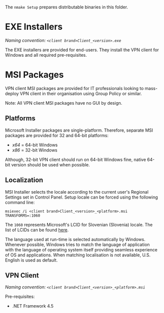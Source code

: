 The `nmake Setup` prepares distributable binaries in this folder.


# EXE Installers

*Naming convention: `<client brand>Client_<version>.exe`*

The EXE installers are provided for end-users. They install the VPN client for Windows and all required pre-requisites.


# MSI Packages

VPN client MSI packages are provided for IT professionals looking to mass-deploy VPN client in their organisation using Group Policy or similar.

Note: All VPN client MSI packages have no GUI by design.


## Platforms

Microsoft Installer packages are single-platform. Therefore, separate MSI packages are provided for 32 and 64-bit platforms:

- _x64_ = 64-bit Windows
- _x86_ = 32-bit Windows

Although, 32-bit VPN client should run on 64-bit Windows fine, native 64-bit version should be used when possible.


## Localization

MSI Installer selects the locale according to the current user's Regional Settings set in Control Panel. Setup locale can be forced using the following command line:

```
msiexec /i <client brand>Client_<version>_<platform>.msi TRANSFORMS=:1060
```

The `1060` represents Microsoft's LCID for Slovenian (Slovenia) locale. The list of LCIDs can be found [here](https://docs.microsoft.com/en-us/openspecs/windows_protocols/ms-lcid/a9eac961-e77d-41a6-90a5-ce1a8b0cdb9c).

The language used at run-time is selected automatically by Windows. Whenever possible, Windows tries to match the language of application with the language of operating system itself providing seamless experience of OS and applications. When matching localisation is not available, U.S. English is used as default.


## VPN Client

*Naming convention: `<client brand>Client_<version>_<platform>.msi`*

Pre-requisites:
- .NET Framework 4.5
